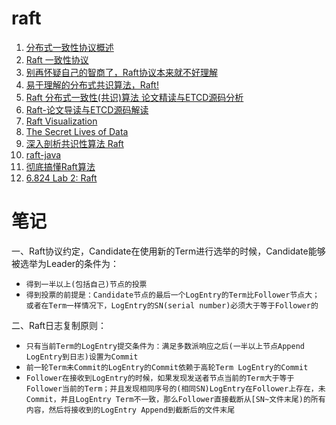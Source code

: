 # raft
1. [分布式一致性协议概述](https://zhuanlan.zhihu.com/p/130974371)
2. [Raft 一致性协议](https://zhuanlan.zhihu.com/p/29678067)
3. [别再怀疑自己的智商了，Raft协议本来就不好理解](https://zhuanlan.zhihu.com/p/36547283)
4. [易于理解的分布式共识算法，Raft!](https://www.bilibili.com/video/BV1Wy4y1K7zF?from=search&seid=17513827445260524308&spm_id_from=333.337.0.0)
5. [Raft 分布式一致性(共识)算法 论文精读与ETCD源码分析](https://www.bilibili.com/video/BV1CK4y127Lj?from=search&seid=12071754576012314707&spm_id_from=333.337.0.0)
6. [Raft-论文导读与ETCD源码解读](https://hardcore.feishu.cn/docs/doccnMRVFcMWn1zsEYBrbsDf8De)
7. [Raft Visualization](https://raft.github.io/)
8. [The Secret Lives of Data](http://thesecretlivesofdata.com/raft/)
9. [深入剖析共识性算法 Raft](https://xie.infoq.cn/article/e145b0ce120e0ad77495017d6)
10. [raft-java](https://github.com/wenweihu86/raft-java)
11. [彻底搞懂Raft算法](https://www.bilibili.com/video/BV1Ev411t7jh?from=search&seid=8166262473378527174&spm_id_from=333.337.0.0)
12. [6.824 Lab 2: Raft](https://pdos.csail.mit.edu/6.824/labs/lab-raft.html)

# 笔记
一、Raft协议约定，Candidate在使用新的Term进行选举的时候，Candidate能够被选举为Leader的条件为：

* `得到一半以上(包括自己)节点的投票`
* `得到投票的前提是：Candidate节点的最后一个LogEntry的Term比Follower节点大；或者在Term一样情况下，LogEntry的SN(serial number)必须大于等于Follower的`

二、Raft日志复制原则：
* `只有当前Term的LogEntry提交条件为：满足多数派响应之后(一半以上节点Append LogEntry到日志)设置为Commit`
* `前一轮Term未Commit的LogEntry的Commit依赖于高轮Term LogEntry的Commit`
* `Follower在接收到LogEntry的时候，如果发现发送者节点当前的Term大于等于Follower当前的Term；并且发现相同序号的(相同SN)LogEntry在Follower上存在，未Commit，并且LogEntry Term不一致，那么Follower直接截断从[SN~文件末尾)的所有内容，然后将接收到的LogEntry Append到截断后的文件末尾`
